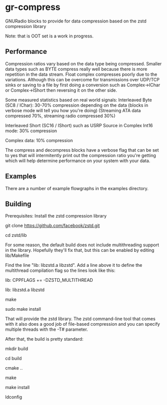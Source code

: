 # gr-compress
GNURadio blocks to provide for data compression based on the zstd compression library

Note: that is OOT set is a work in progress.

## Performance
Compression ratios vary based on the data type being compressed. Smaller data types such as BYTE compress really well because there is more repetition in the data stream.  Float complex compresses poorly due to the variations.  Although this can be overcome for transmissions over UDP/TCP sinks or saving to a file by first doing a conversion such as Complex->IChar or Complex->IShort then reversing it on the other side.

Some measured statistics based on real world signals:
Interleaved Byte (SC8 / IChar): 30-70% compression depending on the data (blocks in verbose mode will tell you how you're doing) (Streaming ATA data compressed 70%, streaming radio compressed 30%)

Interleaved Short (SC16 / IShort) such as USRP Source in Complex Int16 mode: 30% compression

Complex data: 10% compression

The compress and decompress blocks have a verbose flag that can be set to yes that will intermitently print out the compression ratio you're getting which will help determine performance on your system with your data.

## Examples

There are a number of example flowgraphs in the examples directory.



## Building

Prerequisites:  Install the zstd compression library

git clone https://github.com/facebook/zstd.git  

cd zstd/lib

For some reason, the default build does not include multithreading support in the library.  Hopefully they'll fix that, but this can be enabled by editing lib/Makefile

Find the line "lib: libzstd.a libzstd".  Add a line above it to define the multithread compilation flag so the lines look like this:

lib: CPPFLAGS += -DZSTD_MULTITHREAD

lib: libzstd.a libzstd


make

sudo make install

That will provide the zstd library.  The zstd command-line tool that comes with it also does a good job of file-based compression and you can specify multiple threads with the -T# parameter.


After that, the build is pretty standard:

mkdir build

cd build

cmake ..

make

make install

ldconfig


